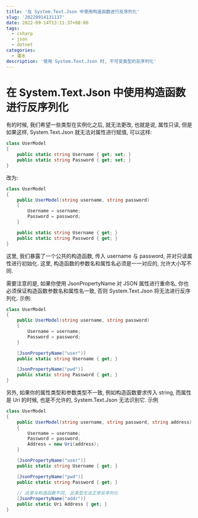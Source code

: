 ```yaml
---
title: '在 System.Text.Json 中使用构造函数进行反序列化'
slug: '20220914131137'
date: 2022-09-14T13:11:37+08:00
tags:
  - csharp
  - json
  - dotnet
categories:
  - 灌水
description: '使用 System.Text.Json 时, 不可变类型的反序列化'
---
```


# 在 System.Text.Json 中使用构造函数进行反序列化


有的时候, 我们希望一些类型在实例化之后, 就无法更改, 也就是说, 属性只读, 但是如果这样, System.Text.Json 就无法对属性进行赋值, 可以这样:


```csharp
class UserModel
{
    public static string Username { get; set; }
    public static string Password { get; set; }
}
```


改为:


```csharp
class UserModel
{
    public UserModel(string username, string password)
    {
        Username = username;
        Password = password;
    }

    public static string Username { get; }
    public static string Password { get; }
}
```


这里, 我们暴露了一个公共的构造函数, 传入 username 与 password, 并对只读属性进行初始化. 这里, 构造函数的参数名和属性名必须是一一对应的, 允许大小写不同.


需要注意的是, 如果你使用 JsonPropertyName 对 JSON 属性进行重命名, 你也必须保证构造函数参数名和属性名一致, 否则 System.Text.Json 将无法进行反序列化. 示例:


```csharp
class UserModel
{
    public UserModel(string username, string password)
    {
        Username = username;
        Password = password;
    }

    [JsonPropertyName("user")]
    public static string Username { get; }

    [JsonPropertyName("pwd")]
    public static string Password { get; }    
}
```


另外, 如果你的属性类型和参数类型不一致, 例如构造函数要求传入 string, 而属性是 Uri 的时候, 也是不允许的, System.Text.Json 无法识别它. 示例


```csharp
class UserModel
{
    public UserModel(string username, string password, string address)
    {
        Username = username;
        Password = password;
        Address = new Uri(address);
    }

    [JsonPropertyName("user")]
    public static string Username { get; }

    [JsonPropertyName("pwd")]
    public static string Password { get; }
	
	// 这里与构造函数不同, 此类型无法正常反序列化
    [JsonPropertyName("addr")]
    public static Uri Address { get; }
}
```

